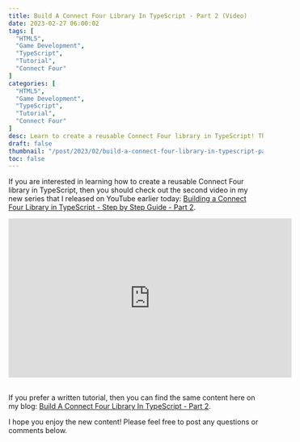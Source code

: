```yaml
---
title: Build A Connect Four Library In TypeScript - Part 2 (Video)
date: 2023-02-27 06:00:02
tags: [
  "HTML5",
  "Game Development",
  "TypeScript",
  "Tutorial",
  "Connect Four"
]
categories: [
  "HTML5",
  "Game Development",
  "TypeScript",
  "Tutorial",
  "Connect Four"
]
desc: Learn to create a reusable Connect Four library in TypeScript! This reusable library can be used to build any number of implementations of a Connect Four game - both for the web and CLI.
draft: false
thumbnail: "/post/2023/02/build-a-connect-four-library-in-typescript-part-2-video/images/build-a-connect-four-library-in-typescript-part-2-video-thumbnail.png"
toc: false
---
```


If you are interested in learning how to create a reusable Connect Four library in TypeScript, then you should check out the second video in my new series that I released on YouTube earlier today: <a href="https://youtu.be/A35t_LtYw2o" target="_blank">Building a Connect Four Library in TypeScript - Step by Step Guide - Part 2</a>.

<div style="text-align: center;">
<iframe width="560" height="315" src="https://www.youtube.com/embed/A35t_LtYw2o" title="YouTube video player" frameborder="0" allow="accelerometer; autoplay; clipboard-write; encrypted-media; gyroscope; picture-in-picture; web-share" allowfullscreen></iframe>
</div>
<br />

If you prefer a written tutorial, then you can find the same content here on my blog: [Build A Connect Four Library In TypeScript - Part 2](/post/2023/01/build-a-connect-four-library-in-typescript-part-2/).

I hope you enjoy the new content! Please feel free to post any questions or comments below.
